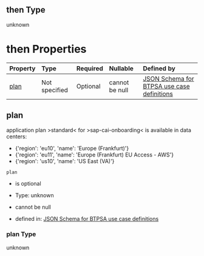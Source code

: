 ## then Type

unknown

# then Properties

| Property      | Type          | Required | Nullable       | Defined by                                                                                                                                                                                                                                      |
| :------------ | :------------ | :------- | :------------- | :---------------------------------------------------------------------------------------------------------------------------------------------------------------------------------------------------------------------------------------------- |
| [plan](#plan) | Not specified | Optional | cannot be null | [JSON Schema for BTPSA use case definitions](btpsa-usecase-properties-services-items-allof-2-then-allof-40-then-allof-0-then-properties-plan.md "undefined#/properties/services/items/allOf/2/then/allOf/40/then/allOf/0/then/properties/plan") |

## plan

application plan >standard< for >sap-cai-onboarding< is available in data centers:

*   {'region': 'eu10', 'name': 'Europe (Frankfurt)'}
*   {'region': 'eu11', 'name': 'Europe (Frankfurt) EU Access - AWS'}
*   {'region': 'us10', 'name': 'US East (VA)'}

`plan`

*   is optional

*   Type: unknown

*   cannot be null

*   defined in: [JSON Schema for BTPSA use case definitions](btpsa-usecase-properties-services-items-allof-2-then-allof-40-then-allof-0-then-properties-plan.md "undefined#/properties/services/items/allOf/2/then/allOf/40/then/allOf/0/then/properties/plan")

### plan Type

unknown
